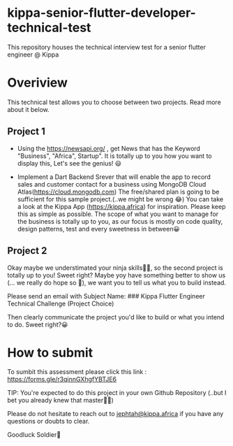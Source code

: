 # kippa-senior-flutter-developer-technical-test
This repository houses the technical interview test for a senior flutter engineer @ Kippa


# Overiview

This technical test allows you to choose between two projects. Read more about it below. 


## Project 1

- Using the https://newsapi.org/ , get News that has the Keyword "Business", "Africa", Startup". It is totally up to you how you want to display this, 
  Let's see the genius! 😃

- Implement a Dart Backend Srever that will enable the app to record sales and customer contact for a business using MongoDB Cloud Atlas(https://cloud.mongodb.com)
  The free/shared plan is going to be sufficient for this sample project.(..we might be wrong 😂)
  You can take a look at the Kippa App (https://kippa.africa) for inspiration. Please keep this as simple as possible. 
  The scope of what you want to manage for the business is totally up to you, as our focus is mostly on code quality, design patterns, test and every sweetness in between😀
  
## Project 2

Okay maybe we understimated your ninja skills🥷🏾, so the second project is totally up to you! Sweet right? 
Maybe yoy have something better to show us (... we really do hope so 🙂), we want you to tell us what you to build instead. 

Please send an email with Subject Name: ### Kippa Flutter Engineer Technical Challenge (Project Choice)

Then clearly communicate the project you'd like to build or what you intend to do. Sweet right?😀

  
# How to submit
To sumbit this assessment please click this link : https://forms.gle/r3qinnGXhgfYBTJE6


TIP: You're expected to do this project in  your own Github Repository (..but I bet you already knew that master🥷🏾)

  
  
  Please do not hesitate to reach out to jephtah@kippa.africa if you have any questions or doubts to clear.
  
  Goodluck Soldier🚀
